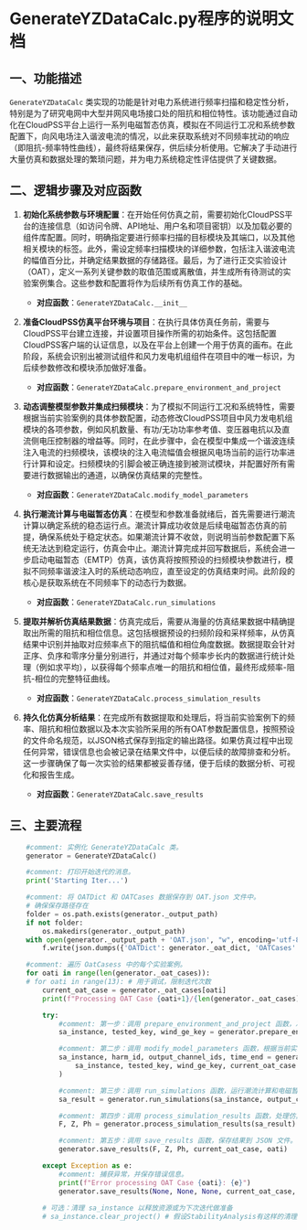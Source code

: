 # GenerateYZDataCalc.py程序的说明文档

## 一、功能描述
`GenerateYZDataCalc` 类实现的功能是针对电力系统进行频率扫描和稳定性分析，特别是为了研究电网中大型并网风电场接口处的阻抗和相位特性。该功能通过自动化在CloudPSS平台上运行一系列电磁暂态仿真，模拟在不同运行工况和系统参数配置下，向风电场注入谐波电流的情况，以此来获取系统对不同频率扰动的响应（即阻抗-频率特性曲线），最终将结果保存，供后续分析使用。它解决了手动进行大量仿真和数据处理的繁琐问题，并为电力系统稳定性评估提供了关键数据。

## 二、逻辑步骤及对应函数

1.  **初始化系统参数与环境配置**：在开始任何仿真之前，需要初始化CloudPSS平台的连接信息（如访问令牌、API地址、用户名和项目密钥）以及加载必要的组件库配置。同时，明确指定要进行频率扫描的目标模块及其端口，以及其他相关模块的标签。此外，需设定频率扫描模块的详细参数，包括注入谐波电流的幅值百分比，并确定结果数据的存储路径。最后，为了进行正交实验设计（OAT），定义一系列关键参数的取值范围或离散值，并生成所有待测试的实验案例集合。这些参数和配置将作为后续所有仿真工作的基础。
    *   **对应函数**：`GenerateYZDataCalc.__init__`

2.  **准备CloudPSS仿真平台环境与项目**：在执行具体仿真任务前，需要与CloudPSS平台建立连接，并设置项目操作所需的初始条件。这包括配置CloudPSS客户端的认证信息，以及在平台上创建一个用于仿真的画布。在此阶段，系统会识别出被测试组件和风力发电机组组件在项目中的唯一标识，为后续参数修改和模块添加做好准备。
    *   **对应函数**：`GenerateYZDataCalc.prepare_environment_and_project`

3.  **动态调整模型参数并集成扫频模块**：为了模拟不同运行工况和系统特性，需要根据当前实验案例的具体参数配置，动态修改CloudPSS项目中风力发电机组模块的各项参数，例如风机数量、有功/无功功率参考值、变压器电抗以及直流侧电压控制器的增益等。同时，在此步骤中，会在模型中集成一个谐波连续注入电流的扫频模块，该模块的注入电流幅值会根据风电场当前的运行功率进行计算和设定。扫频模块的引脚会被正确连接到被测试模块，并配置好所有需要进行数据输出的通道，以确保仿真结果的完整性。
    *   **对应函数**：`GenerateYZDataCalc.modify_model_parameters`

4.  **执行潮流计算与电磁暂态仿真**：在模型和参数准备就绪后，首先需要进行潮流计算以确定系统的稳态运行点。潮流计算成功收敛是后续电磁暂态仿真的前提，确保系统处于稳定状态。如果潮流计算不收敛，则说明当前参数配置下系统无法达到稳定运行，仿真会中止。潮流计算完成并回写数据后，系统会进一步启动电磁暂态（EMTP）仿真，该仿真将按照预设的扫频模块参数进行，模拟不同频率谐波注入时的系统动态响应，直至设定的仿真结束时间。此阶段的核心是获取系统在不同频率下的动态行为数据。
    *   **对应函数**：`GenerateYZDataCalc.run_simulations`

5.  **提取并解析仿真结果数据**：仿真完成后，需要从海量的仿真结果数据中精确提取出所需的阻抗和相位信息。这包括根据预设的扫频阶段和采样频率，从仿真结果中识别并抽取对应频率点下的阻抗幅值和相位角度数据。数据提取会针对正序、负序和零序分量分别进行，并通过对每个频率步长内的数据进行统计处理（例如求平均），以获得每个频率点唯一的阻抗和相位值，最终形成频率-阻抗-相位的完整特征曲线。
    *   **对应函数**：`GenerateYZDataCalc.process_simulation_results`

6.  **持久化仿真分析结果**：在完成所有数据提取和处理后，将当前实验案例下的频率、阻抗和相位数据以及本次实验所采用的所有OAT参数配置信息，按照预设的文件命名规范，以JSON格式保存到指定的输出路径。如果仿真过程中出现任何异常，错误信息也会被记录在结果文件中，以便后续的故障排查和分析。这一步骤确保了每一次实验的结果都被妥善存储，便于后续的数据分析、可视化和报告生成。
    *   **对应函数**：`GenerateYZDataCalc.save_results`

## 三、主要流程

```python
    #comment: 实例化 GenerateYZDataCalc 类。
    generator = GenerateYZDataCalc()

    #comment: 打印开始迭代的消息。
    print('Starting Iter...')

    #comment: 将 OATDict 和 OATCases 数据保存到 OAT.json 文件中。
    # 确保保存路径存在
    folder = os.path.exists(generator._output_path)
    if not folder:
        os.makedirs(generator._output_path)
    with open(generator._output_path + 'OAT.json', "w", encoding='utf-8') as f:
        f.write(json.dumps({'OATDict': generator._oat_dict, 'OATCases': generator._oat_cases}, indent=4, ensure_ascii=False))

    #comment: 遍历 OatCasess 中的每个实验案例。
    for oati in range(len(generator._oat_cases)):
    # for oati in range(13): # 用于调试，限制迭代次数
        current_oat_case = generator._oat_cases[oati]
        print(f"Processing OAT Case {oati+1}/{len(generator._oat_cases)}: {current_oat_case}")

        try:
            #comment: 第一步：调用 prepare_environment_and_project 函数，准备 CloudPSS 仿真环境。
            sa_instance, tested_key, wind_ge_key = generator.prepare_environment_and_project()

            #comment: 第二步：调用 modify_model_parameters 函数，根据当前实验案例修改模型参数并添加扫频模块。
            sa_instance, harm_id, output_channel_ids, time_end = generator.modify_model_parameters(
                sa_instance, tested_key, wind_ge_key, current_oat_case
            )

            #comment: 第三步：调用 run_simulations 函数，运行潮流计算和电磁暂态仿真。
            sa_result = generator.run_simulations(sa_instance, output_channel_ids, time_end)

            #comment: 第四步：调用 process_simulation_results 函数，处理仿真结果，提取频率、阻抗和相位数据。
            F, Z, Ph = generator.process_simulation_results(sa_result)

            #comment: 第五步：调用 save_results 函数，保存结果到 JSON 文件。
            generator.save_results(F, Z, Ph, current_oat_case, oati)

        except Exception as e:
            #comment: 捕获异常，并保存错误信息。
            print(f"Error processing OAT Case {oati}: {e}")
            generator.save_results(None, None, None, current_oat_case, oati, error_message=str(e))
        
        # 可选：清理 sa_instance 以释放资源或为下次迭代做准备
        # sa_instance.clear_project() # 假设StabilityAnalysis有这样的清理方法
```